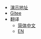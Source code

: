 * [演示地址](https://ajiho.gitee.io/bootstrap-admin/)
* [Gitee](https://gitee.com/ajiho/bootstrap-admin)
* 翻译
  * [简体中文](/)
  * [EN](/en/)